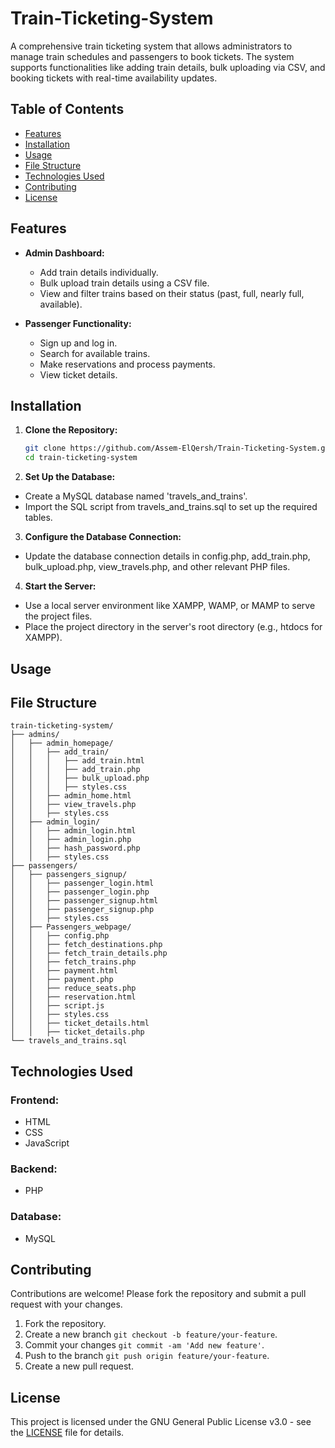 # Train-Ticketing-System
A comprehensive train ticketing system that allows administrators to manage train schedules and passengers to book tickets. The system supports functionalities like adding train details, bulk uploading via CSV, and booking tickets with real-time availability updates.

## Table of Contents

- [Features](#features)
- [Installation](#installation)
- [Usage](#usage)
- [File Structure](#file-structure)
- [Technologies Used](#technologies-used)
- [Contributing](#contributing)
- [License](#license)

## Features

- **Admin Dashboard:**
  - Add train details individually.
  - Bulk upload train details using a CSV file.
  - View and filter trains based on their status (past, full, nearly full, available).

- **Passenger Functionality:**
  - Sign up and log in.
  - Search for available trains.
  - Make reservations and process payments.
  - View ticket details.

## Installation

1. **Clone the Repository:**
   ```bash
   git clone https://github.com/Assem-ElQersh/Train-Ticketing-System.git
   cd train-ticketing-system
2. **Set Up the Database:**
- Create a MySQL database named 'travels_and_trains'.
- Import the SQL script from travels_and_trains.sql to set up the required tables.
3. **Configure the Database Connection:**
- Update the database connection details in config.php, add_train.php, bulk_upload.php, view_travels.php, and other relevant PHP files.
4. **Start the Server:**
- Use a local server environment like XAMPP, WAMP, or MAMP to serve the project files.
- Place the project directory in the server's root directory (e.g., htdocs for XAMPP).

## Usage

## File Structure
```
train-ticketing-system/
├── admins/
│   ├── admin_homepage/
│   │   ├── add_train/
│   │   │   ├── add_train.html
│   │   │   ├── add_train.php
│   │   │   ├── bulk_upload.php
│   │   │   ├── styles.css
│   │   ├── admin_home.html
│   │   ├── view_travels.php
│   │   ├── styles.css
│   ├── admin_login/
│   │   ├── admin_login.html
│   │   ├── admin_login.php
│   │   ├── hash_password.php
│   │   ├── styles.css
├── passengers/
│   ├── passengers_signup/
│   │   ├── passenger_login.html
│   │   ├── passenger_login.php
│   │   ├── passenger_signup.html
│   │   ├── passenger_signup.php
│   │   ├── styles.css
│   ├── Passengers_webpage/
│   │   ├── config.php
│   │   ├── fetch_destinations.php
│   │   ├── fetch_train_details.php
│   │   ├── fetch_trains.php
│   │   ├── payment.html
│   │   ├── payment.php
│   │   ├── reduce_seats.php
│   │   ├── reservation.html
│   │   ├── script.js
│   │   ├── styles.css
│   │   ├── ticket_details.html
│   │   ├── ticket_details.php
└── travels_and_trains.sql
```
## Technologies Used
### Frontend:
- HTML
- CSS
- JavaScript
### Backend:
- PHP
### Database:
- MySQL

## Contributing
Contributions are welcome! Please fork the repository and submit a pull request with your changes.
1. Fork the repository.
2. Create a new branch ```git checkout -b feature/your-feature```.
3. Commit your changes ```git commit -am 'Add new feature'```.
4. Push to the branch ```git push origin feature/your-feature```.
5. Create a new pull request.

## License
This project is licensed under the GNU General Public License v3.0 - see the [LICENSE](https://github.com/Assem-ElQersh/Train-Ticketing-System/blob/main/LICENSE) file for details.
